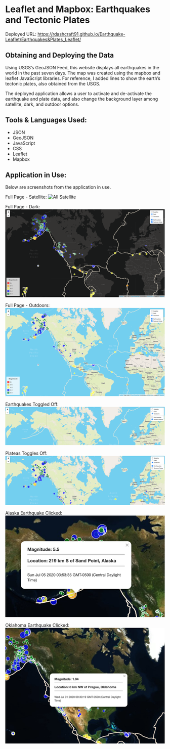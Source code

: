 # Leaflet and Mapbox: Earthquakes and Tectonic Plates
Deployed URL: https://rdashcraft91.github.io/Earthquake-Leaflet/Earthquakes&Plates_Leaflet/

## Obtaining and Deploying the Data
Using USGS’s GeoJSON Feed, this website displays all earthquakes in the world in the past seven days. The map was created using the mapbox and leaflet JavaScript libraries. For reference, I added lines to show the earth’s tectonic plates, also obtained from the USGS.

The deployed application allows a user to activate and de-activate the earthquake and plate data, and also change the background layer among satellite, dark, and outdoor options.

## Tools & Languages Used:
- JSON
- GeoJSON
- JavaScript
- CSS
- Leaflet
- Mapbox

## Application in Use: 
Below are screenshots from the application in use.

Full Page - Satellite:
![All Satellite](Earthquakes&Plates_Leaflet/Screenshots/All_Satellite.png)

Full Page - Dark:
![All Dark](Earthquakes&Plates_Leaflet/Screenshots/All_Dark.png)

Full Page - Outdoors:
![All Outdoors](Earthquakes&Plates_Leaflet/Screenshots/All_Outdoors.png)

Earthquakes Toggled Off:
![No_Earthquakes](Earthquakes&Plates_Leaflet/Screenshots/No_Earthquake.png)

Plateas Toggles Off:
![No Plates](Earthquakes&Plates_Leaflet/Screenshots/No_Plate.png)

Alaska Earthquake Clicked:
![Alaska Info](Earthquakes&Plates_Leaflet/Screenshots/Alaska_Info.png)

Oklahoma Earthquake Clicked:
![Oklahoma Info](Earthquakes&Plates_Leaflet/Screenshots/Oklahoma_Info.png)

